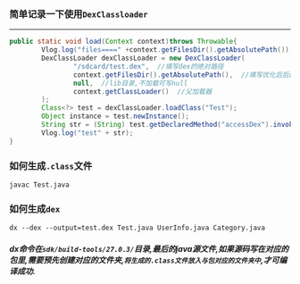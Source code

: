 ### 简单记录一下使用`DexClassloader`
****
```java
public static void load(Context context)throws Throwable{
        Vlog.log("files====" +context.getFilesDir().getAbsolutePath());
        DexClassLoader dexClassLoader = new DexClassLoader(
                "/sdcard/test.dex",  //填写dex的绝对路径
                context.getFilesDir().getAbsolutePath(),  //填写优化后后的dex存放路径(只需写目录,无需写文件名)
                null,  //lib目录,不加载可写null
                context.getClassLoader()  //父加载器
        );
        Class<?> test = dexClassLoader.loadClass("Test");
        Object instance = test.newInstance();
        String str = (String) test.getDeclaredMethod("accessDex").invoke(instance);
        Vlog.log("test" + str);
}
```
### 如何生成`.class`文件
`javac Test.java`
### 如何生成`dex`
`dx --dex --output=test.dex Test.java UserInfo.java Category.java`
##### dx命令在`sdk/build-tools/27.0.3/`目录,最后的java源文件,如果源码写在对应的包里,需要预先创建对应的文件夹,`将生成的.class文件放入与包对应的文件夹中`,才可编译成功.